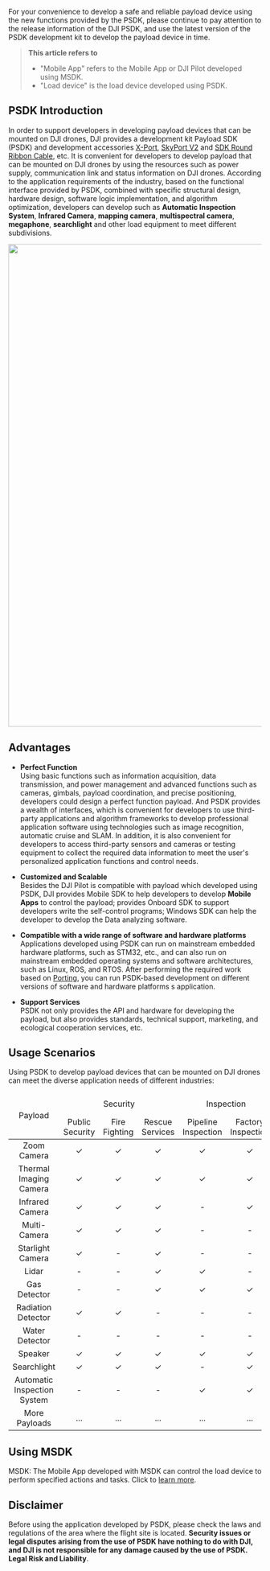 For your convenience to develop a safe and reliable payload device using the new functions provided by the PSDK, please continue to pay attention to the release information of the DJI PSDK, and use the latest version of the PSDK development kit to develop the payload device in time.

> **This article refers to**
>
> * "Mobile App" refers to the Mobile App or DJI Pilot developed using MSDK.
> * "Load device" is the load device developed using PSDK.


## PSDK Introduction
In order to support developers in developing payload devices that can be mounted on DJI drones, DJI provides a development kit Payload SDK (PSDK) and development accessories [X-Port](https://store.dji.com/product/dji-x-port), [SkyPort V2](https://store.dji.com/product/psdk-development-kit-v2) and [SDK Round Ribbon Cable](https://store.dji.com/sg/product/osdk-round-ribbon-cable-set), etc. It is convenient for developers to develop payload that can be mounted on DJI drones by using the resources such as power supply, communication link and status information on DJI drones. According to the application requirements of the industry, based on the functional interface provided by PSDK, combined with specific structural design, hardware design, software logic implementation, and algorithm optimization, developers can develop such as **Automatic Inspection System**, **Infrared Camera**, **mapping camera**, **multispectral camera**, **megaphone**, **searchlight** and other load equipment to meet different subdivisions.


<div style="text-align: center"><p><span>
      <img src="https://terra-1-g.djicdn.com/84f990b0bbd145e6a3930de0c55d3b2b/admin/doc/66aacfac-d2b9-4cf5-bc5e-b87996ca304f.png" width="960" style="vertical-align:middle" alt/></span></p>
</div>


## Advantages

* ****Perfect Function****<br/>
  Using basic functions such as information acquisition, data transmission, and power management and advanced functions such as cameras, gimbals, payload coordination, and precise positioning, developers could design a perfect function payload. And PSDK provides a wealth of interfaces, which is convenient for developers to use third-party applications and algorithm frameworks to develop professional application software using technologies such as image recognition, automatic cruise and SLAM. In addition, it is also convenient for developers to access third-party sensors and cameras or testing equipment to collect the required data information to meet the user's personalized application functions and control needs.

* ****Customized and Scalable****<br/>
  Besides the DJI Pilot is compatible with payload which developed using PSDK, DJI provides Mobile SDK to help developers to develop **Mobile Apps** to control the payload; provides Onboard SDK to support developers write the self-control programs; Windows SDK can help the developer to develop the Data analyzing software.

* **Compatible with a wide range of software and hardware platforms**<br/>
  Applications developed using PSDK can run on mainstream embedded hardware platforms, such as STM32, etc., and can also run on mainstream embedded operating systems and software architectures, such as Linux, ROS, and RTOS. After performing the required work based on [Porting](https://developer.dji.com/doc/payload-sdk-tutorial/en/quick-start/porting.html), you can run PSDK-based development on different versions of software and hardware platforms s application.

* ****Support Services****<br/>
  PSDK not only provides the API and hardware for developing the payload, but also provides standards, technical support, marketing, and ecological cooperation services, etc.


## Usage Scenarios

Using PSDK to develop payload devices that can be mounted on DJI drones can meet the diverse application needs of different industries:

<table id="t1">
  <thead style="text-align:center">
    <tr>
      <td rowspan="2" >Payload</td>
      <td colspan="3">Security</td>
      <td colspan="2">Inspection</td>
      <td colspan="3">Survey</td>
      <td colspan="2">Environment</td>
      <td colspan="1">More Industries</td>
    </tr>
    <tr>
      <td>Public Security</td>
      <td>Fire Fighting</td>
      <td>Rescue Services</td>
      <td>Pipeline Inspection</td>
      <td>Factory Inspection</td>
      <td>Geological Survey</td>
      <td>Urban Planning</td>
      <td>Resource</td>
      <td>Ecological Protection</td>
      <td>Biological Protection</td>
      <td>...</td>
    </tr>
  </thead>
  <tbody style="text-align:center">
    <tr>
      <td>Zoom Camera</td>
      <td> ✓ </td>
      <td> ✓ </td>
      <td> ✓ </td>
      <td> ✓ </td>
      <td> ✓ </td>
      <td> ✓ </td>
      <td> ✓ </td>
      <td> ✓ </td>
      <td> ✓ </td>
      <td> ✓ </td>
      <td> ... </td>
    </tr>
    <tr>
      <td>Thermal Imaging Camera</td>
      <td> ✓ </td>
      <td> ✓ </td>
      <td> ✓ </td>
      <td> ✓ </td>
      <td> ✓ </td>
      <td> - </td>
      <td> - </td>
      <td> ✓ </td>
      <td> ✓ </td>
      <td> ✓ </td>
      <td> ... </td>
    </tr>
    <tr>
      <td>Infrared Camera</td>
      <td> ✓ </td>
      <td> ✓ </td>
      <td> ✓ </td>
      <td> - </td>
      <td> ✓ </td>
      <td> - </td>
      <td> - </td>
      <td> ✓ </td>
      <td> ✓ </td>
      <td> ✓ </td>
      <td> ... </td>
    </tr>
    <tr>
      <td>Multi-Camera</td>
      <td> ✓ </td>
      <td> ✓ </td>
      <td> ✓ </td>
      <td> - </td>
      <td> - </td>
      <td> ✓ </td>
      <td> ✓ </td>
      <td> ✓ </td>
      <td> - </td>
      <td> - </td>
      <td> ... </td>
    </tr>
    <tr>
      <td>Starlight Camera</td>
      <td> ✓ </td>
      <td> - </td>
      <td> ✓ </td>
      <td> - </td>
      <td> - </td>
      <td> - </td>
      <td> - </td>
      <td> - </td>
      <td> - </td>
      <td> - </td>
      <td> ... </td>
    </tr>
    <tr>
      <td>Lidar</td>
      <td> - </td>
      <td> - </td>
      <td> ✓ </td>
      <td> ✓ </td>
      <td> - </td>
      <td> ✓ </td>
      <td> ✓ </td>
      <td> - </td>
      <td> - </td>
      <td> - </td>
      <td> ... </td>
    </tr>
    <tr>
      <td>Gas Detector</td>
      <td> - </td>
      <td> - </td>
      <td> ✓ </td>
      <td> ✓ </td>
      <td> ✓ </td>
      <td> - </td>
      <td> - </td>
      <td> - </td>
      <td> ✓ </td>
      <td> ✓ </td>
      <td> ... </td>
    </tr>
    <tr>
      <td>Radiation Detector</td>
      <td> ✓ </td>
      <td> ✓ </td>
      <td> - </td>
      <td> - </td>
      <td> - </td>
      <td> - </td>
      <td> - </td>
      <td> ✓ </td>
      <td> ✓ </td>
      <td> - </td>
      <td> ... </td>
    </tr>
    <tr>
      <td>Water Detector</td>
      <td> - </td>
      <td> - </td>
      <td> - </td>
      <td> - </td>
      <td> - </td>
      <td> - </td>
      <td> - </td>
      <td> - </td>
      <td> ✓ </td>
      <td> - </td>
      <td> ... </td>
    </tr>
    <tr>
      <td>Speaker</td>
      <td> ✓ </td>
      <td> ✓ </td>
      <td> ✓ </td>
      <td> ✓ </td>
      <td> ✓ </td>
      <td> - </td>
      <td> - </td>
      <td> - </td>
      <td> - </td>
      <td> - </td>
      <td> ... </td>
    </tr>
    <tr>
      <td>Searchlight</td>
      <td> ✓ </td>
      <td> ✓ </td>
      <td> ✓ </td>
      <td> - </td>
      <td> ✓ </td>
      <td> - </td>
      <td> - </td>
      <td> ✓ </td>
      <td> - </td>
      <td> - </td>
      <td> ... </td>
    </tr>
    <tr>
      <td>Automatic Inspection System</td>
      <td> - </td>
      <td> - </td>
      <td> - </td>
      <td> ✓ </td>
      <td> ✓ </td>
      <td> - </td>
      <td> - </td>
      <td> - </td>
      <td> - </td>
      <td> - </td>
      <td> ... </td>
    </tr>
    <tr>
    <tr>
      <td>More Payloads</td>
      <td> ... </td>
      <td> ... </td>
      <td> ... </td>
      <td> ... </td>
      <td> ... </td>
      <td> ... </td>
      <td> ... </td>
      <td> ... </td>
      <td> ... </td>
      <td> ... </td>
      <td> ... </td>
    </tr>
    </tr>
  </tbody>
</table>


## Using MSDK

MSDK: The Mobile App developed with MSDK can control the load device to perform specified actions and tasks. Click to [learn more](https://developer.dji.com/doc/mobile-sdk-tutorial/en/).

## Disclaimer

Before using the application developed by PSDK, please check the laws and regulations of the area where the flight site is located. **Security issues or legal disputes arising from the use of PSDK have nothing to do with DJI, and DJI is not responsible for any damage caused by the use of PSDK. Legal Risk and Liability**.